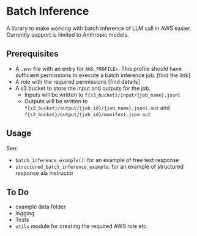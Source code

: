 # Batch Inference

A library to make working with batch inference of LLM call in AWS easier. 
Currently support is limited to Anthropic models.

## Prerequisites 

- A `.env` file with an entry for `AWS_PROFILE=`. This profile should have sufficient 
permissions to execute a batch inference job. [find the link]
- A role with the required permissions [find details]
- A s3 bucket to store the input and outputs for the job.   
    - Inputs will be written to `f{s3_bucket}/input/{job_name}.jsonl`
    - Outputs will be written to `f{s3_bucket}/output/{job_id}/{job_name}.jsonl.out` and 
      `f{s3_bucket}/output/{job_id}/manifest.json.out`


## Usage

See:
- `batch_inference_example()`: for an example of free text response
- `structured_batch_inference_example`: for an example of structured response ala instructor

## To Do
- example data folder
- logging 
- Tests 
- `utils` module for creating the required AWS role etc.